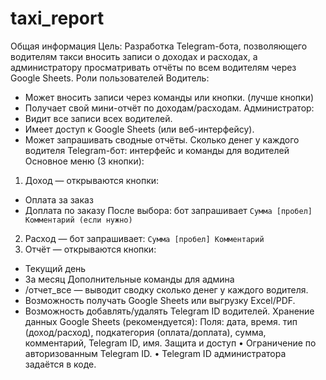 # taxi_report
Общая информация
Цель: Разработка Telegram-бота, позволяющего водителям такси вносить записи о доходах и расходах, а администратору просматривать отчёты по всем водителям через Google Sheets.
Роли пользователей
Водитель:
- Может вносить записи через команды или кнопки. (лучше кнопки)
- Получает свой мини-отчёт по доходам/расходам.
Администратор:
- Видит все записи всех водителей.
- Имеет доступ к Google Sheets (или веб-интерфейсу).
- Может запрашивать сводные отчёты. Сколько денег у каждого водителя
Telegram-бот: интерфейс и команды для водителей
Основное меню (3 кнопки):
1. Доход — открываются кнопки:
- Оплата за заказ
- Доплата по заказу
После выбора: бот запрашивает `Сумма [пробел] Комментарий (если нужно)`
2. Расход — бот запрашивает: `Сумма [пробел] Комментарий`
3. Отчёт — открываются кнопки:
- Текущий день
- За месяц
Дополнительные команды для админа
- /отчет_все — выводит сводку сколько денег у каждого водителя.
- Возможность получать Google Sheets или выгрузку Excel/PDF.
- Возможность добавлять/удалять Telegram ID водителей.
Хранение данных
Google Sheets (рекомендуется):
Поля: дата, время. тип (доход/расход), подкатегория (оплата/доплата), сумма, комментарий, Telegram ID, имя.
Защита и доступ
• Ограничение по авторизованным Telegram ID.
• Telegram ID администратора задаётся в коде.
 
